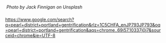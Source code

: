 
#

![]()
*Photo by Jack Finnigan on Unsplash*

###
https://www.google.com/search?q=pearl+district+portland+gentrification&rlz=1C5CHFA_enJP793JP793&oq=pearl+district+portland+gentrification&aqs=chrome..69i57.10337j0j7&sourceid=chrome&ie=UTF-8
